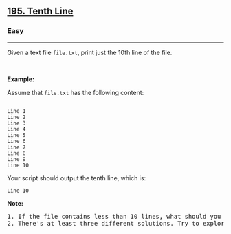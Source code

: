 <h2><a href="https://leetcode.com/problems/tenth-line/">195. Tenth Line</a></h2><h3>Easy</h3><hr><div><p>Given a text file <code>file.txt</code>, print just the 10th line of the file.</p>

<p>&nbsp;</p>
<p><strong>Example:</strong></p>

<p>Assume that <code>file.txt</code> has the following content:</p>

<pre><code>
Line 1
Line 2
Line 3
Line 4
Line 5
Line 6
Line 7
Line 8
Line 9
Line 10
</code></pre>

<p>Your script should output the tenth line, which is:</p>

<code>Line 10</code>


<p><strong>Note:</strong></p>

<pre>1. If the file contains less than 10 lines, what should you output?
2. There's at least three different solutions. Try to explore all possibilities.
</pre>